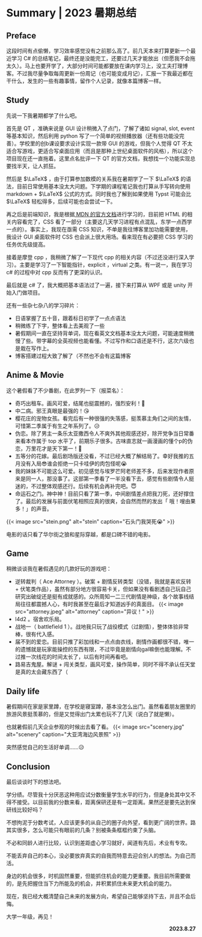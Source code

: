 # Summary | 2023 暑期总结


<!--more-->

## Preface

这段时间有点偷懒，学习效率感觉没有之前那么高了。前几天本来打算更新一个最近学习 C# 的总结笔记，最终还是没能完工，还要过几天才能放出（但愿我不会拖太久）。马上也要开学了，大部分时间可能都要放在课内学习上，没工夫打理博客。不过我尽量争取每周更新一份周记（也可能变成月记），汇报一下我最近都在干什么，发生的一些有趣事情，留作个人记录，就像本篇博客一样。

## Study

先说一下我暑期都学了什么吧。

首先是 QT ，准确来说是 GUI 设计稍微入了点门，了解了诸如 signal, slot, event 等基本知识，然后利用 python 写了一个简单的视频播放器（还有些功能没完善）。学校里的创b课设要求设计实现一款带 GUI 的游戏，但我个人觉得 QT 不太适合写游戏，更适合写桌面应用（而且是那种上世纪桌面软件的风格），所以这个项目现在还一直拖着。这里点名批评一下 QT 的官方文档，我想找一个功能实现总要找半天，让人抓狂。

然后是 $\LaTeX$ ，由于打算参加数模的关系我在暑期学了一下 $\LaTeX$ 的语法，目前日常使用基本没太大问题。下学期的课程笔记我也打算从手写转向使用 markdown + $\LaTeX$ 公式的方式。同时我也了解到如果使用 Typst 可能会比 $\LaTeX$ 轻松得多，后续可能也会尝试一下。 

再之后是前端知识，我是根据[ MDN 的官方文档](https://developer.mozilla.org/zh-CN/docs/Learn)进行学习的，目前把 HTML 的相关内容看完了，CSS 看了一部分（主要这几天学习进程有点混乱，东学一点西学一点的）。事实上，我现在亟需 CSS 知识，不单是我往博客里加功能需要使用，我设计 GUI 桌面软件时 CSS 也会派上很大用场。看来现在有必要把 CSS 学习的任务优先级提高。

接着是摩登 cpp ，我稍微了解了一下现代 cpp 的相关内容（不过还没进行深入学习）。主要是学习了一下智能指针，explicit ，virtual 之类。有一说一，我在学习 c# 的过程中对 cpp 反而有了更深的认识。

最后就是 c# 了，我大概把基本语法过了一遍，接下来打算从 WPF 或是 unity 开始入门做项目。

还有一些杂七杂八的学习碎片：

- 日语掌握了五十音，跟着标日初学了一点点语法
- 稍微练了下字，整体看上去美观了一些
- 暑假期间一直在坚持背单词，现在看英文文档基本没太大问题，可能速度稍微慢了些。带字幕的全英视频也能看懂。不过写作和口语还是不行，这次六级也是栽在写作上。
- 博客搭建过程大致了解了（不然也不会有这篇博客

## Anime & Movie 

这个暑假看了不少番剧，在此罗列一下（报菜名）：

- 奇巧出租车。画风可爱，结尾也挺震撼的，强烈安利！🥰
- 中二病。邪王真眼是最强的！😘
- 樱花庄的宠物女孩。看完后有一种很强的失落感，挺羡慕主角们之间的友情，可惜第二季属于有生之年系列了。😥
- 伪恋。除了男主一条乐太亚撒西令人不爽外其他观感还好，除开党争当日常番来看本作属于 top 水平了，前期乐子很多。古味直志就一画漫画的懂个p的伪恋，万里花才是天下第一！🤩
- 五等分的花嫁。最后剧场版还没看，不过已经大概了解结局了。幸好我推的五月没有入局😎谁会拒绝一只卡哇伊的肉包怪呢😭
- 我的妹妹不可能这么可爱。初见感觉与埃罗芒阿老师差不多，后来发现作者原来是同一人，那没事了。这部第一季看了一半没看下去，感觉有些剧情令人挺迷的，不过整体观感还行。后续有机会再补完吧。😇
- 命运石之门。神中神！目前只看了第一季，中间剧情差点把我刀死，还好撑住了。最后的发展与前面伏笔相照应真的很爽，会自然而然的发出「 哦！嗖由果多！」的声音。

{{< image src="stein.png" alt="stein" caption="石头门我哭死😭" >}}

电影的话只看了华尔街之狼和星际穿越，都是口碑不错的电影。

## Game

稍微谈谈我在暑假遇见的几款好玩的游戏吧：

- 逆转裁判（ Ace Attorney ）。破案 + 剧情反转类型（没错，我就是喜欢反转 + 伏笔类作品），虽然有部分地方很容易卡关，但如果没有看剧透自己玩自己研究出破绽还是挺有成就感的。众所周知一二三代剧情是神级，各个故事线结局往往都震撼人心，有时我甚至在最后才知道凶手的真面目。
{{< image src="attorney.jpeg" alt="attorney" caption="异议！" >}}
- l4d2 。宿舍欢乐局。
- 战地一（ battlefield 1 ）。战地我只玩了战役模式（过剧情），整体体验非常棒，很有代入感。
- 届不到的爱恋。目前只推了彩加线和一点点由衣线，剧情作画都很不错，唯一的遗憾就是玩家能操控的东西有限，不过毕竟是剧情向gal嘛倒也能理解。不过推一次线花的时间太长了，以后有时间再看吧。
- 路易吉鬼屋。解谜 + 闯关类型，画风可爱，操作简单，同时不得不承认任天堂是真的太会藏东西了（

## Daily life

暑假期间在家是家里蹲，在学校是寝室蹲，基本没怎么出门。虽然看着朋友圈里的旅游风景挺羡慕的，但是又觉得出门太累也玩不了几天（说白了就是懒）。

也就暑假前几天企业参观的时候出去看了看。
{{< image src="scenery.jpg" alt="scenery" caption="大亚湾海边风景照" >}}

突然感觉自己的生活好单调……😥

## Conclusion

最后谈谈时下的想法吧。

学分绩。尽管我十分厌恶这种用应试分数衡量学生水平的行为，但是身处其中又不得不接受。以目前我的分数来看，距离保研还是有一定距离。果然还是要先达到保研线比较好吗？

不想拘泥于分数考试，人应该更多的从自己的圈子向外望，看到更广阔的世界。路其实很多，怎么可能只有眼前的几条？别被条条框框约束了头脑。

不必和同龄人进行比较，认识到差距虚心学习就好，闻道有先后，术业有专攻。

不能丢弃自己的本心，没必要放弃真实的自我而特意去迎合别人的想法。为自己而活。

身边的机会很多，时机固然重要，但能抓住机会的能力更重要。我目前所需要做的，是先把握住当下力所能及的机会，并积累抓住未来更大机会的能力。

现在，我已经大概清楚自己未来的发展方向，希望自己能够坚持下去，并且不会后悔。

大学一年级，再见！

<p align="right"><strong>2023.8.27</strong></p>
